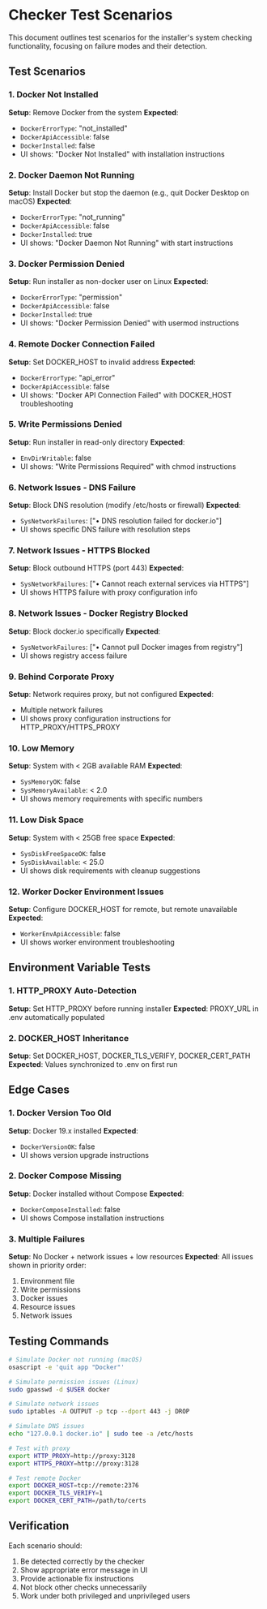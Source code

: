 # Checker Test Scenarios

This document outlines test scenarios for the installer's system checking functionality, focusing on failure modes and their detection.

## Test Scenarios

### 1. Docker Not Installed
**Setup**: Remove Docker from the system
**Expected**:
- `DockerErrorType`: "not_installed"
- `DockerApiAccessible`: false
- `DockerInstalled`: false
- UI shows: "Docker Not Installed" with installation instructions

### 2. Docker Daemon Not Running
**Setup**: Install Docker but stop the daemon (e.g., quit Docker Desktop on macOS)
**Expected**:
- `DockerErrorType`: "not_running"
- `DockerApiAccessible`: false
- `DockerInstalled`: true
- UI shows: "Docker Daemon Not Running" with start instructions

### 3. Docker Permission Denied
**Setup**: Run installer as non-docker user on Linux
**Expected**:
- `DockerErrorType`: "permission"
- `DockerApiAccessible`: false
- `DockerInstalled`: true
- UI shows: "Docker Permission Denied" with usermod instructions

### 4. Remote Docker Connection Failed
**Setup**: Set DOCKER_HOST to invalid address
**Expected**:
- `DockerErrorType`: "api_error"
- `DockerApiAccessible`: false
- UI shows: "Docker API Connection Failed" with DOCKER_HOST troubleshooting

### 5. Write Permissions Denied
**Setup**: Run installer in read-only directory
**Expected**:
- `EnvDirWritable`: false
- UI shows: "Write Permissions Required" with chmod instructions

### 6. Network Issues - DNS Failure
**Setup**: Block DNS resolution (modify /etc/hosts or firewall)
**Expected**:
- `SysNetworkFailures`: ["• DNS resolution failed for docker.io"]
- UI shows specific DNS failure with resolution steps

### 7. Network Issues - HTTPS Blocked
**Setup**: Block outbound HTTPS (port 443)
**Expected**:
- `SysNetworkFailures`: ["• Cannot reach external services via HTTPS"]
- UI shows HTTPS failure with proxy configuration info

### 8. Network Issues - Docker Registry Blocked
**Setup**: Block docker.io specifically
**Expected**:
- `SysNetworkFailures`: ["• Cannot pull Docker images from registry"]
- UI shows registry access failure

### 9. Behind Corporate Proxy
**Setup**: Network requires proxy, but not configured
**Expected**:
- Multiple network failures
- UI shows proxy configuration instructions for HTTP_PROXY/HTTPS_PROXY

### 10. Low Memory
**Setup**: System with < 2GB available RAM
**Expected**:
- `SysMemoryOK`: false
- `SysMemoryAvailable`: < 2.0
- UI shows memory requirements with specific numbers

### 11. Low Disk Space
**Setup**: System with < 25GB free space
**Expected**:
- `SysDiskFreeSpaceOK`: false
- `SysDiskAvailable`: < 25.0
- UI shows disk requirements with cleanup suggestions

### 12. Worker Docker Environment Issues
**Setup**: Configure DOCKER_HOST for remote, but remote unavailable
**Expected**:
- `WorkerEnvApiAccessible`: false
- UI shows worker environment troubleshooting

## Environment Variable Tests

### 1. HTTP_PROXY Auto-Detection
**Setup**: Set HTTP_PROXY before running installer
**Expected**: PROXY_URL in .env automatically populated

### 2. DOCKER_HOST Inheritance
**Setup**: Set DOCKER_HOST, DOCKER_TLS_VERIFY, DOCKER_CERT_PATH
**Expected**: Values synchronized to .env on first run

## Edge Cases

### 1. Docker Version Too Old
**Setup**: Docker 19.x installed
**Expected**:
- `DockerVersionOK`: false
- UI shows version upgrade instructions

### 2. Docker Compose Missing
**Setup**: Docker installed without Compose
**Expected**:
- `DockerComposeInstalled`: false
- UI shows Compose installation instructions

### 3. Multiple Failures
**Setup**: No Docker + network issues + low resources
**Expected**: All issues shown in priority order:
1. Environment file
2. Write permissions
3. Docker issues
4. Resource issues
5. Network issues

## Testing Commands

```bash
# Simulate Docker not running (macOS)
osascript -e 'quit app "Docker"'

# Simulate permission issues (Linux)
sudo gpasswd -d $USER docker

# Simulate network issues
sudo iptables -A OUTPUT -p tcp --dport 443 -j DROP

# Simulate DNS issues
echo "127.0.0.1 docker.io" | sudo tee -a /etc/hosts

# Test with proxy
export HTTP_PROXY=http://proxy:3128
export HTTPS_PROXY=http://proxy:3128

# Test remote Docker
export DOCKER_HOST=tcp://remote:2376
export DOCKER_TLS_VERIFY=1
export DOCKER_CERT_PATH=/path/to/certs
```

## Verification

Each scenario should:
1. Be detected correctly by the checker
2. Show appropriate error message in UI
3. Provide actionable fix instructions
4. Not block other checks unnecessarily
5. Work under both privileged and unprivileged users
